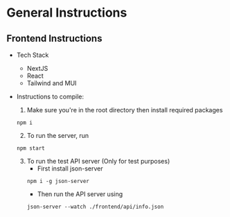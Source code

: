 # General Instructions
## Frontend Instructions

- Tech Stack
    - NextJS
    - React
    - Tailwind and MUI

- Instructions to compile:
    1. Make sure you're in the root directory then install required packages
    ```shell
    npm i
    ```
    2. To run the server, run
    ```shell
    npm start
    ```
    3. To run the test API server (Only for test purposes)
        - First install json-server
        ```shell
        npm i -g json-server
        ```
        - Then run the API server using
        ```shell
        json-server --watch ./frontend/api/info.json
        ```

